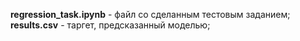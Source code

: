__regression_task.ipynb__  - файл со сделанным тестовым заданием;
__results.csv__ - таргет, предсказанный моделью;

